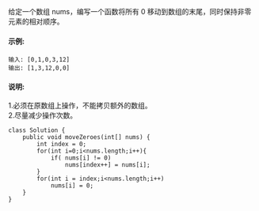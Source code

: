 给定一个数组 nums，编写一个函数将所有 0 移动到数组的末尾，同时保持非零元素的相对顺序。

#### 示例:
```
输入: [0,1,0,3,12]
输出: [1,3,12,0,0]
```

#### 说明:
1.必须在原数组上操作，不能拷贝额外的数组。  
2.尽量减少操作次数。


```
class Solution {
    public void moveZeroes(int[] nums) {
        int index = 0;
        for(int i=0;i<nums.length;i++){
            if( nums[i] != 0)
                nums[index++] = nums[i];
        }
        for(int i = index;i<nums.length;i++)
            nums[i] = 0;
    }
}
```
